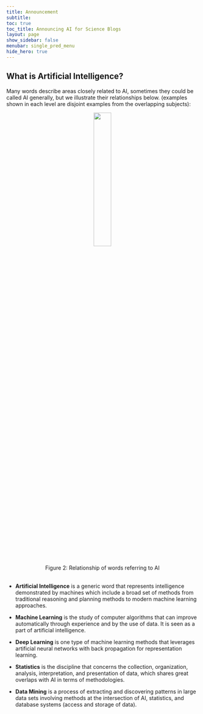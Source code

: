 ```yaml
---
title: Announcement
subtitle: 
toc: true
toc_title: Announcing AI for Science Blogs
layout: page
show_sidebar: false
menubar: single_pred_menu
hide_hero: true
---
```



## What is Artificial Intelligence?

Many words describe areas closely related to AI, sometimes they could be called AI generally, but we illustrate their relationships below. (examples shown in each level are disjoint examples from the overlapping subjects):

<center> <img src=https://dp-public.oss-cn-beijing.aliyuncs.com/community/Scientific%20Discovery%20in%20the%20era%20of%20AI/Flowchart.jpg# pic_center width="30%" height="30%"/>  </center>

<br>
<center>Figure 2: Relationship of words referring to AI</center>
<br>

  - **Artificial Intelligence** is a generic word that represents intelligence demonstrated by machines which include a broad set of methods from traditional reasoning and planning methods to modern machine learning approaches.

  - **Machine Learning** is the study of computer algorithms that can improve automatically through experience and by the use of data. It is seen as a part of artificial intelligence.

  - **Deep Learning** is one type of machine learning methods that leverages artificial neural networks with back propagation for representation learning.

  - **Statistics** is the discipline that concerns the collection, organization, analysis, interpretation, and presentation of data, which shares great overlaps with AI in terms of methodologies.

  - **Data Mining** is a process of extracting and discovering patterns in large data sets involving methods at the intersection of AI, statistics, and database systems (access and storage of data).